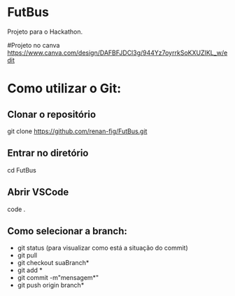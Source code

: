 # FutBus
Projeto para o Hackathon.

#Projeto no canva
https://www.canva.com/design/DAFBFJDCl3g/944Yz7oyrrkSoKXUZIKL_w/edit
#  Como utilizar o Git:
## Clonar o repositório
git clone https://github.com/renan-fig/FutBus.git

## Entrar no diretório
cd FutBus

## Abrir VSCode
code .

## Como selecionar a branch:
 - git status (para visualizar como está a situação do commit)
 - git pull
 - git checkout suaBranch*
 - git add *
 - git commit -m"mensagem*"
 - git push origin branch*
